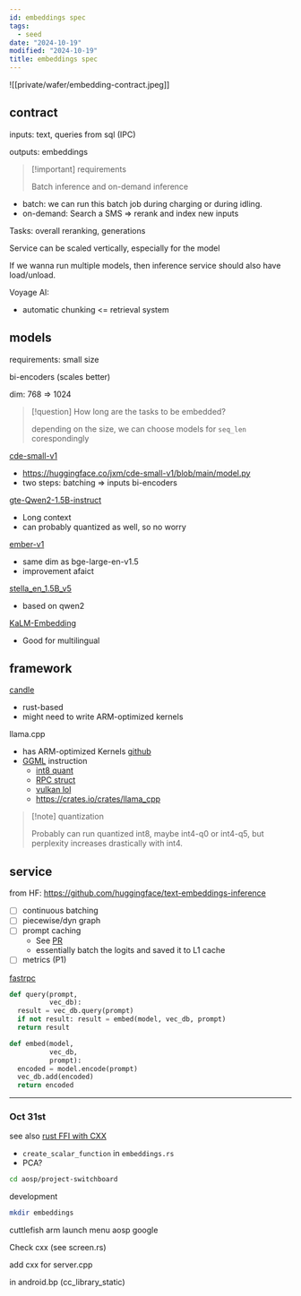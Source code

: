 ```yaml
---
id: embeddings spec
tags:
  - seed
date: "2024-10-19"
modified: "2024-10-19"
title: embeddings spec
---
```


![[private/wafer/embedding-contract.jpeg]]

## contract

inputs: text, queries from sql (IPC)

outputs: embeddings

> [!important] requirements
>
> Batch inference and on-demand inference

- batch: we can run this batch job during charging or during idling.
- on-demand: Search a SMS => rerank and index new inputs

Tasks: overall reranking, generations

Service can be scaled vertically, especially for the model

If we wanna run multiple models, then inference service should also have load/unload.

Voyage AI:

- automatic chunking <= retrieval system

## models

requirements: small size

bi-encoders (scales better)

dim: 768 => 1024

> [!question] How long are the tasks to be embedded?
>
> depending on the size, we can choose models for `seq_len` corespondingly

[cde-small-v1](https://huggingface.co/jxm/cde-small-v1)

- https://huggingface.co/jxm/cde-small-v1/blob/main/model.py
- two steps: batching => inputs bi-encoders

[gte-Qwen2-1.5B-instruct](https://huggingface.co/Alibaba-NLP/gte-Qwen2-1.5B-instruct)

- Long context
- can probably quantized as well, so no worry

[ember-v1](https://huggingface.co/llmrails/ember-v1)

- same dim as bge-large-en-v1.5
- improvement afaict

[stella_en_1.5B_v5](https://huggingface.co/dunzhang/stella_en_1.5B_v5)

- based on qwen2

[KaLM-Embedding](https://huggingface.co/HIT-TMG/KaLM-embedding-multilingual-mini-v1)

- Good for multilingual

## framework

[candle](https://github.com/huggingface/candle)

- rust-based
- might need to write ARM-optimized kernels

llama.cpp

- has ARM-optimized Kernels [github](https://github.com/ggerganov/llama.cpp/discussions/8273)
- [GGML](https://github.com/ggerganov/ggml#compiling-for-android) instruction
  - [int8 quant](https://github.com/ggerganov/ggml/blob/162e232411ee98ceb0cccfa84886118d917d2123/src/ggml-aarch64.c#L175)
  - [RPC struct](https://github.com/ggerganov/ggml/blob/162e232411ee98ceb0cccfa84886118d917d2123/src/ggml-rpc.cpp)
  - [vulkan lol](https://github.com/ggerganov/llama.cpp/blob/master/ggml/src/ggml-vulkan.cpp)
  - https://crates.io/crates/llama_cpp

> [!note] quantization
>
> Probably can run quantized int8, maybe int4-q0 or int4-q5, but perplexity increases drastically with int4.

## service

from HF: https://github.com/huggingface/text-embeddings-inference

- [ ] continuous batching
- [ ] piecewise/dyn graph
- [ ] prompt caching
  - See [PR](https://github.com/ggerganov/llama.cpp/pull/6122)
  - essentially batch the logits and saved it to L1 cache
- [ ] metrics (P1)

[fastrpc](https://github.com/quic/fastrpc)

```python
def query(prompt,
          vec_db):
  result = vec_db.query(prompt)
  if not result: result = embed(model, vec_db, prompt)
  return result

def embed(model,
          vec_db,
          prompt):
  encoded = model.encode(prompt)
  vec_db.add(encoded)
  return encoded
```

---

### Oct 31st

see also [rust FFI with CXX](https://google.github.io/comprehensive-rust/android/interoperability/cpp.html)

- `create_scalar_function` in `embeddings.rs`
- PCA?

```bash
cd aosp/project-switchboard
```

development

```bash
mkdir embeddings
```

cuttlefish arm launch menu aosp google

Check cxx (see screen.rs)

add cxx for server.cpp

in android.bp (cc_library_static)
